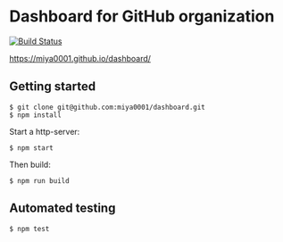 # Dashboard for GitHub organization

[![Build Status](https://travis-ci.org/miya0001/dashboard.svg?branch=master)](https://travis-ci.org/miya0001/dashboard)

https://miya0001.github.io/dashboard/

## Getting started

```
$ git clone git@github.com:miya0001/dashboard.git
$ npm install
```

Start a http-server:

```
$ npm start
```

Then build:

```
$ npm run build
```

## Automated testing

```
$ npm test
```
